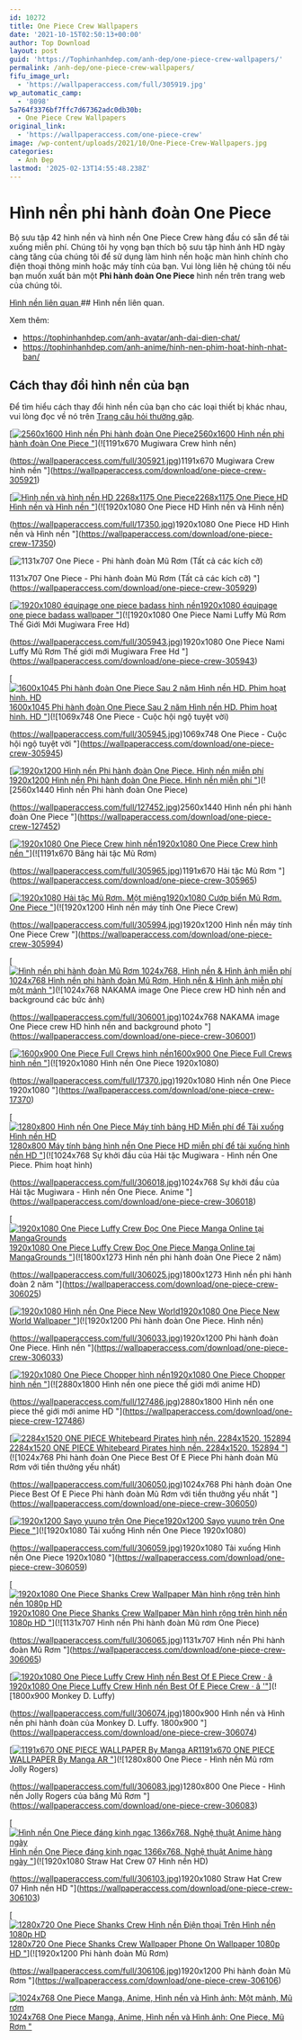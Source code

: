 ```yaml
---
id: 10272
title: One Piece Crew Wallpapers
date: '2021-10-15T02:50:13+00:00'
author: Top Download
layout: post
guid: 'https://Tophinhanhdep.com/anh-dep/one-piece-crew-wallpapers/'
permalink: /anh-dep/one-piece-crew-wallpapers/
fifu_image_url:
  - 'https://wallpaperaccess.com/full/305919.jpg'
wp_automatic_camp:
  - '8098'
5a764f3376bf7ffc7d67362adc0db30b:
  - One Piece Crew Wallpapers
original_link:
  - 'https://wallpaperaccess.com/one-piece-crew'
image: /wp-content/uploads/2021/10/One-Piece-Crew-Wallpapers.jpg
categories:
  - Ảnh Đẹp
lastmod: '2025-02-13T14:55:48.238Z'
---
```

# Hình nền phi hành đoàn One Piece

Bộ sưu tập 42 hình nền và hình nền One Piece Crew hàng đầu có sẵn để tải xuống miễn phí. Chúng tôi hy vọng bạn thích bộ sưu tập hình ảnh HD ngày càng tăng của chúng tôi để sử dụng làm hình nền hoặc màn hình chính cho điện thoại thông minh hoặc máy tính của bạn. Vui lòng liên hệ chúng tôi nếu bạn muốn xuất bản một **Phi hành đoàn One Piece** hình nền trên trang web của chúng tôi.

[Hình nền liên quan ](#related) ## Hình nền liên quan.

   
 Xem thêm:

   
- <https://tophinhanhdep.com/anh-avatar/anh-dai-dien-chat/>
- <https://tophinhanhdep.com/anh-anime/hinh-nen-phim-hoat-hinh-nhat-ban/>

## Cách thay đổi hình nền của bạn

Để tìm hiểu cách thay đổi hình nền của bạn cho các loại thiết bị khác nhau, vui lòng đọc về nó trên [Trang câu hỏi thường gặp](https://tophinhanhdep.com/faq/).

  
[[![2560x1600 Hình nền Phi hành đoàn One Piece](https://wallpaperaccess.com/full/305919.jpg)2560x1600 Hình nền phi hành đoàn One Piece "](https://wallpaperaccess.com/download/one-piece-crew-305919)](![1191x670 Mugiwara Crew hình nền)

(https://wallpaperaccess.com/full/305921.jpg)1191x670 Mugiwara Crew hình nền "](https://wallpaperaccess.com/download/one-piece-crew-305921)

[[![Hình nền và hình nền HD 2268x1175 One Piece](https://wallpaperaccess.com/full/305927.jpg)2268x1175 One Piece HD Hình nền và Hình nền "](https://wallpaperaccess.com/download/one-piece-crew-305927)](![1920x1080 One Piece HD Hình nền và Hình nền)

(https://wallpaperaccess.com/full/17350.jpg)1920x1080 One Piece HD Hình nền và Hình nền "](https://wallpaperaccess.com/download/one-piece-crew-17350)

[![1131x707 One Piece - Phi hành đoàn Mũ Rơm (Tất cả các kích cỡ)](https://wallpaperaccess.com/full/305929.png)

1131x707 One Piece - Phi hành đoàn Mũ Rơm (Tất cả các kích cỡ) "](https://wallpaperaccess.com/download/one-piece-crew-305929)

[[![1920x1080 équipage one piece badass hình nền](https://wallpaperaccess.com/full/305941.jpg)1920x1080 équipage one piece badass wallpaper "](https://wallpaperaccess.com/download/one-piece-crew-305941)](![1920x1080 One Piece Nami Luffy Mũ Rơm Thế Giới Mới Mugiwara Free Hd)

(https://wallpaperaccess.com/full/305943.jpg)1920x1080 One Piece Nami Luffy Mũ Rơm Thế giới mới Mugiwara Free Hd "](https://wallpaperaccess.com/download/one-piece-crew-305943)

[[![1600x1045 Phi hành đoàn One Piece Sau 2 năm Hình nền HD.  Phim hoạt hình.  HD](https://wallpaperaccess.com/full/305944.jpg)1600x1045 Phi hành đoàn One Piece Sau 2 năm Hình nền HD. Phim hoạt hình. HD "](https://wallpaperaccess.com/download/one-piece-crew-305944)](![1069x748 One Piece - Cuộc hội ngộ tuyệt vời)

(https://wallpaperaccess.com/full/305945.jpg)1069x748 One Piece - Cuộc hội ngộ tuyệt vời "](https://wallpaperaccess.com/download/one-piece-crew-305945)

[[![1920x1200 Hình nền Phi hành đoàn One Piece.  Hình nền miễn phí](https://wallpaperaccess.com/full/305947.jpg)1920x1200 Hình nền Phi hành đoàn One Piece. Hình nền miễn phí "](https://wallpaperaccess.com/download/one-piece-crew-305947)](![2560x1440 Hình nền Phi hành đoàn One Piece)

(https://wallpaperaccess.com/full/127452.jpg)2560x1440 Hình nền phi hành đoàn One Piece "](https://wallpaperaccess.com/download/one-piece-crew-127452)

[[![1920x1080 One Piece Crew hình nền](https://wallpaperaccess.com/full/305952.jpg)1920x1080 One Piece Crew hình nền "](https://wallpaperaccess.com/download/one-piece-crew-305952)](![1191x670 Băng hải tặc Mũ Rơm)

(https://wallpaperaccess.com/full/305965.jpg)1191x670 Hải tặc Mũ Rơm "](https://wallpaperaccess.com/download/one-piece-crew-305965)

[[![1920x1080 Hải tặc Mũ Rơm.  Một miêng](https://wallpaperaccess.com/full/305971.jpg)1920x1080 Cướp biển Mũ Rơm. One Piece "](https://wallpaperaccess.com/download/one-piece-crew-305971)](![1920x1200 Hình nền máy tính One Piece Crew)

(https://wallpaperaccess.com/full/305994.jpg)1920x1200 Hình nền máy tính One Piece Crew "](https://wallpaperaccess.com/download/one-piece-crew-305994)

[[![Hình nền phi hành đoàn Mũ Rơm 1024x768, Hình nền & Hình ảnh miễn phí](https://wallpaperaccess.com/full/305999.jpg)1024x768 Hình nền phi hành đoàn Mũ Rơm, Hình nền &amp; Hình ảnh miễn phí một mảnh "](https://wallpaperaccess.com/download/one-piece-crew-305999)](![1024x768 NAKAMA image One Piece crew HD hình nền and background các bức ảnh)

(https://wallpaperaccess.com/full/306001.jpg)1024x768 NAKAMA image One Piece crew HD hình nền and background photo "](https://wallpaperaccess.com/download/one-piece-crew-306001)

[[![1600x900 One Piece Full Crews hình nền](https://wallpaperaccess.com/full/306006.jpg)1600x900 One Piece Full Crews hình nền "](https://wallpaperaccess.com/download/one-piece-crew-306006)](![1920x1080 Hình nền One Piece 1920x1080)

(https://wallpaperaccess.com/full/17370.jpg)1920x1080 Hình nền One Piece 1920x1080 "](https://wallpaperaccess.com/download/one-piece-crew-17370)

[[![1280x800 Hình nền One Piece Máy tính bảng HD Miễn phí để Tải xuống Hình nền HD](https://wallpaperaccess.com/full/17394.jpg)1280x800 Máy tính bảng hình nền One Piece HD miễn phí để tải xuống hình nền HD "](https://wallpaperaccess.com/download/one-piece-crew-17394)](![1024x768 Sự khởi đầu của Hải tặc Mugiwara - Hình nền One Piece.  Phim hoạt hình)

(https://wallpaperaccess.com/full/306018.jpg)1024x768 Sự khởi đầu của Hải tặc Mugiwara - Hình nền One Piece. Anime "](https://wallpaperaccess.com/download/one-piece-crew-306018)

[[![1920x1080 One Piece Luffy Crew Đọc One Piece Manga Online tại MangaGrounds](https://wallpaperaccess.com/full/306022.jpg)1920x1080 One Piece Luffy Crew Đọc One Piece Manga Online tại MangaGrounds "](https://wallpaperaccess.com/download/one-piece-crew-306022)](![1800x1273 Hình nền phi hành đoàn One Piece 2 năm)

(https://wallpaperaccess.com/full/306025.jpg)1800x1273 Hình nền phi hành đoàn 2 năm "](https://wallpaperaccess.com/download/one-piece-crew-306025)

[[![1920x1080 Hình nền One Piece New World](https://wallpaperaccess.com/full/306028.jpg)1920x1080 One Piece New World Wallpaper "](https://wallpaperaccess.com/download/one-piece-crew-306028)](![1920x1200 Phi hành đoàn One Piece.  Hình nền)

(https://wallpaperaccess.com/full/306033.jpg)1920x1200 Phi hành đoàn One Piece. Hình nền "](https://wallpaperaccess.com/download/one-piece-crew-306033)

[[![1920x1080 One Piece Chopper hình nền](https://wallpaperaccess.com/full/306036.jpg)1920x1080 One Piece Chopper hình nền "](https://wallpaperaccess.com/download/one-piece-crew-306036)](![2880x1800 Hình nền one piece thế giới mới anime HD)

(https://wallpaperaccess.com/full/127486.jpg)2880x1800 Hình nền one piece thế giới mới anime HD "](https://wallpaperaccess.com/download/one-piece-crew-127486)

[[![2284x1520 ONE PIECE Whitebeard Pirates hình nền.  2284x1520.  152894](https://wallpaperaccess.com/full/306041.jpg)2284x1520 ONE PIECE Whitebeard Pirates hình nền. 2284x1520. 152894 "](https://wallpaperaccess.com/download/one-piece-crew-306041)](![1024x768 Phi hành đoàn One Piece Best Of E Piece Phi hành đoàn Mũ Rơm với tiền thưởng yếu nhất)

(https://wallpaperaccess.com/full/306050.jpg)1024x768 Phi hành đoàn One Piece Best Of E Piece Phi hành đoàn Mũ Rơm với tiền thưởng yếu nhất "](https://wallpaperaccess.com/download/one-piece-crew-306050)

[[![1920x1200 Sayo yuuno trên One Piece](https://wallpaperaccess.com/full/306051.jpg)1920x1200 Sayo yuuno trên One Piece "](https://wallpaperaccess.com/download/one-piece-crew-306051)](![1920x1080 Tải xuống Hình nền One Piece 1920x1080)

(https://wallpaperaccess.com/full/306059.jpg)1920x1080 Tải xuống Hình nền One Piece 1920x1080 "](https://wallpaperaccess.com/download/one-piece-crew-306059)

[[![1920x1080 One Piece Shanks Crew Wallpaper Màn hình rộng trên hình nền 1080p HD](https://wallpaperaccess.com/full/306060.jpg)1920x1080 One Piece Shanks Crew Wallpaper Màn hình rộng trên hình nền 1080p HD "](https://wallpaperaccess.com/download/one-piece-crew-306060)](![1131x707 Hình nền Phi hành đoàn Mũ rơm One Piece)

(https://wallpaperaccess.com/full/306065.jpg)1131x707 Hình nền Phi hành đoàn Mũ Rơm "](https://wallpaperaccess.com/download/one-piece-crew-306065)

[[![1920x1080 One Piece Luffy Crew Hình nền Best Of E Piece Crew · â](https://wallpaperaccess.com/full/306069.jpg)1920x1080 One Piece Luffy Crew Hình nền Best Of E Piece Crew · â '"](https://wallpaperaccess.com/download/one-piece-crew-306069)](![1800x900 Monkey D. Luffy)

(https://wallpaperaccess.com/full/306074.jpg)1800x900 Hình nền và Hình nền phi hành đoàn của Monkey D. Luffy. 1800x900 "](https://wallpaperaccess.com/download/one-piece-crew-306074)

[[![1191x670 ONE PIECE WALLPAPER By Manga AR](https://wallpaperaccess.com/full/306075.jpg)1191x670 ONE PIECE WALLPAPER By Manga AR "](https://wallpaperaccess.com/download/one-piece-crew-306075)](![1280x800 One Piece - Hình nền Mũ rơm Jolly Rogers)

(https://wallpaperaccess.com/full/306083.jpg)1280x800 One Piece - Hình nền Jolly Rogers của băng Mũ Rơm "](https://wallpaperaccess.com/download/one-piece-crew-306083)

[[![Hình nền One Piece đáng kinh ngạc 1366x768.  Nghệ thuật Anime hàng ngày](https://wallpaperaccess.com/full/306087.jpg)Hình nền One Piece đáng kinh ngạc 1366x768. Nghệ thuật Anime hàng ngày "](https://wallpaperaccess.com/download/one-piece-crew-306087)](![1920x1080 Straw Hat Crew 07 Hình nền HD)

(https://wallpaperaccess.com/full/306103.jpg)1920x1080 Straw Hat Crew 07 Hình nền HD "](https://wallpaperaccess.com/download/one-piece-crew-306103)

[[![1280x720 One Piece Shanks Crew Hình nền Điện thoại Trên Hình nền 1080p HD](https://wallpaperaccess.com/full/306105.jpg)1280x720 One Piece Shanks Crew Wallpaper Phone On Wallpaper 1080p HD "](https://wallpaperaccess.com/download/one-piece-crew-306105)](![1920x1200 Phi hành đoàn Mũ Rơm)

(https://wallpaperaccess.com/full/306106.jpg)1920x1200 Phi hành đoàn Mũ Rơm "](https://wallpaperaccess.com/download/one-piece-crew-306106)

[![1024x768 One Piece Manga, Anime, Hình nền và Hình ảnh: Một mảnh, Mũ rơm](https://wallpaperaccess.com/full/306108.jpg)1024x768 One Piece Manga, Anime, Hình nền và Hình ảnh: One Piece, Mũ Rơm "](https://wallpaperaccess.com/download/one-piece-crew-306108)
